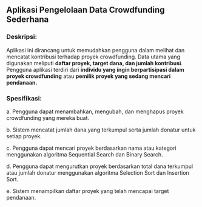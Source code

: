 ## Aplikasi Pengelolaan Data Crowdfunding Sederhana

### Deskripsi:
Aplikasi ini dirancang untuk memudahkan pengguna dalam melihat dan mencatat kontribusi terhadap proyek crowdfunding. Data utama yang digunakan meliputi **daftar proyek, target dana, dan jumlah kontribusi**. Pengguna aplikasi terdiri dari **individu yang ingin berpartisipasi dalam proyek crowdfunding** atau **pemilik proyek yang sedang mencari pendanaan.**

### Spesifikasi:
  a. Pengguna dapat menambahkan, mengubah, dan menghapus proyek crowdfunding yang mereka buat.  
  
  b. Sistem mencatat jumlah dana yang terkumpul serta jumlah donatur untuk setiap proyek.  
  
  c. Pengguna dapat mencari proyek berdasarkan nama atau kategori menggunakan algoritma Sequential Search dan Binary Search.  
  
  d. Pengguna dapat mengurutkan proyek berdasarkan total dana terkumpul atau jumlah donatur menggunakan algoritma Selection Sort dan Insertion Sort.  
  
  e. Sistem menampilkan daftar proyek yang telah mencapai target pendanaan.
